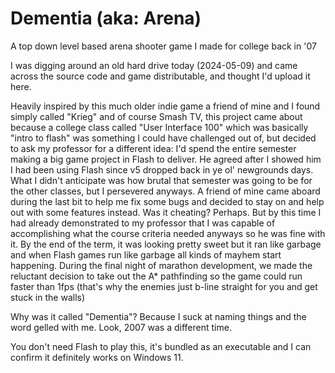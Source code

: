 # Dementia (aka: Arena) 

A top down level based arena shooter game I made for college back in '07 

I was digging around an old hard drive today (2024-05-09) and came across the source code and game distributable, and thought I'd upload it here.

Heavily inspired by this much older indie game a friend of mine and I found simply called "Krieg" and of course Smash TV, this project came about because a college class called "User Interface 100" which was basically "intro to flash" was something I could have challenged out of, but decided to ask my professor for a different idea: I'd spend the entire semester making a big game project in Flash to deliver.  He agreed after I showed him I had been using Flash since v5 dropped back in ye ol' newgrounds days.  What I didn't anticipate was how brutal that semester was going to be for the other classes, but I persevered anyways. A friend of mine came aboard during the last bit to help me fix some bugs and decided to stay on and help out with some features instead.  Was it cheating? Perhaps. But by this time I had already demonstrated to my professor that I was capable of accomplishing what the course criteria needed anyways so he was fine with it.  By the end of the term, it was looking pretty sweet but it ran like garbage and when Flash games run like garbage all kinds of mayhem start happening.  During the final night of marathon development, we made the reluctant decision to take out the A* pathfinding so the game could run faster than 1fps (that's why the enemies just b-line straight for you and get stuck in the walls)  

Why was it called "Dementia"? Because I suck at naming things and the word gelled with me.  Look, 2007 was a different time. 

You don't need Flash to play this, it's bundled as an executable and I can confirm it definitely works on Windows 11.  
